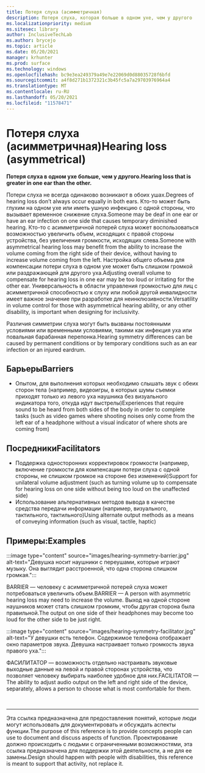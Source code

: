 ```yaml
---
title: Потеря слуха (асимметричная)
description: Потеря слуха, которая больше в одном ухе, чем у другого
ms.localizationpriority: medium
ms.sitesec: library
author: InclusiveTechLab
ms.author: brycejo
ms.topic: article
ms.date: 05/20/2021
manager: krhunter
ms.prod: surface
ms.technology: windows
ms.openlocfilehash: bc9e3ea249379a49e7e22069d0d88035728f6bfd
ms.sourcegitcommit: a4f8d271b1372321c3b45fc5a7a29703976964a4
ms.translationtype: MT
ms.contentlocale: ru-RU
ms.lasthandoff: 05/20/2021
ms.locfileid: "11578471"
---
```

# <a name="hearing-loss-asymmetrical"></a><span data-ttu-id="740b9-103">Потеря слуха (асимметричная)</span><span class="sxs-lookup"><span data-stu-id="740b9-103">Hearing loss (asymmetrical)</span></span>

**<span data-ttu-id="740b9-104">Потеря слуха в одном ухе больше, чем у другого.</span><span class="sxs-lookup"><span data-stu-id="740b9-104">Hearing loss that is greater in one ear than the other.</span></span>**

<span data-ttu-id="740b9-105">Потери слуха не всегда одинаково возникают в обоих ушах.</span><span class="sxs-lookup"><span data-stu-id="740b9-105">Degrees of hearing loss don’t always occur equally in both ears.</span></span> <span data-ttu-id="740b9-106">Кто-то может быть глухим на одном ухе или иметь ушную инфекцию с одной стороны, что вызывает временное снижение слуха.</span><span class="sxs-lookup"><span data-stu-id="740b9-106">Someone may be deaf in one ear or have an ear infection on one side that causes temporary diminished hearing.</span></span> <span data-ttu-id="740b9-107">Кто-то с асимметричной потерей слуха может воспользоваться возможностью увеличить объем, исходящих с правой стороны устройства, без увеличения громкости, исходящих слева.</span><span class="sxs-lookup"><span data-stu-id="740b9-107">Someone with asymmetrical hearing loss may benefit from the ability to increase the volume coming from the right side of their device, without having to increase volume coming from the left.</span></span> <span data-ttu-id="740b9-108">Настройка общего объема для компенсации потери слуха в одном ухе может быть слишком громкой или раздражающей для другого уха.</span><span class="sxs-lookup"><span data-stu-id="740b9-108">Adjusting overall volume to compensate for hearing loss in one ear may be too loud or irritating for the other ear.</span></span> <span data-ttu-id="740b9-109">Универсальность в области управления громкостью для лиц с асимметричной способностью к слуху или любой другой инвалидности имеет важное значение при разработке для неинклюзивности.</span><span class="sxs-lookup"><span data-stu-id="740b9-109">Versatility in volume control for those with asymmetrical hearing ability, or any other disability, is important when designing for inclusivity.</span></span>

<span data-ttu-id="740b9-110">Различия симметрии слуха могут быть вызваны постоянными условиями или временными условиями, такими как инфекция уха или повальная барабанная перепонка.</span><span class="sxs-lookup"><span data-stu-id="740b9-110">Hearing symmetry differences can be caused by permanent conditions or by temporary conditions such as an ear infection or an injured eardrum.</span></span>

## <a name="barriers"></a><span data-ttu-id="740b9-111">Барьеры</span><span class="sxs-lookup"><span data-stu-id="740b9-111">Barriers</span></span>
* <span data-ttu-id="740b9-112">Опытом, для выполнения которых необходимо слышать звук с обеих сторон тела (например, видеоигры, в которых шумы съемки приходят только из левого уха наушника без визуального индикатора того, откуда идут выстрелы)</span><span class="sxs-lookup"><span data-stu-id="740b9-112">Experiences that require sound to be heard from both sides of the body in order to complete tasks (such as video games where shooting noises only come from the left ear of a headphone without a visual indicator of where shots are coming from)</span></span>

## <a name="facilitators"></a><span data-ttu-id="740b9-113">Посредники</span><span class="sxs-lookup"><span data-stu-id="740b9-113">Facilitators</span></span>
* <span data-ttu-id="740b9-114">Поддержка односторонних корректировок громкости (например, включение громкости для компенсации потери слуха с одной стороны, не слишком громкое на стороне без изменений)</span><span class="sxs-lookup"><span data-stu-id="740b9-114">Support for unilateral volume adjustment (such as turning volume up to compensate for hearing loss on one side without being too loud on the unaffected side)</span></span>
* <span data-ttu-id="740b9-115">Использование альтернативных методов вывода в качестве средства передачи информации (например, визуального, тактильного, тактильного)</span><span class="sxs-lookup"><span data-stu-id="740b9-115">Using alternate output methods as a means of conveying information (such as visual, tactile, haptic)</span></span>


## <a name="examples"></a><span data-ttu-id="740b9-116">Примеры:</span><span class="sxs-lookup"><span data-stu-id="740b9-116">Examples</span></span>

:::image type="content" source="images/hearing-symmetry-barrier.jpg" alt-text="Девушка носит наушники с переушами, которые играют музыку. Она выглядит расстроенной, что одна сторона слишком громкая.":::

<span data-ttu-id="740b9-119">BARRIER — человеку с асимметричной потерей слуха может потребоваться увеличить объем.</span><span class="sxs-lookup"><span data-stu-id="740b9-119">BARRIER — A person with asymmetric hearing loss may need to increase the volume.</span></span> <span data-ttu-id="740b9-120">Выход на одной стороне наушников может стать слишком громким, чтобы другая сторона была правильной.</span><span class="sxs-lookup"><span data-stu-id="740b9-120">The output on one side of their headphones may become too loud for the other side to be just right.</span></span> 


:::image type="content" source="images/hearing-symmetry-facilitator.jpg" alt-text="У девушки есть телефон. Содержимое телефона отображает окно параметров звука. Девушка настраивает только громкость звука правого уха.":::

<span data-ttu-id="740b9-124">ФАСИЛИТАТОР — возможность отдельно настраивать звуковые выходные данные на левой и правой сторонах устройства, что позволяет человеку выбирать наиболее удобное для них.</span><span class="sxs-lookup"><span data-stu-id="740b9-124">FACILITATOR — The ability to adjust audio output on the left and right side of the device, separately, allows a person to choose what is most comfortable for them.</span></span> 

&nbsp;

[comment]: # (Заявление footer)
___
<span data-ttu-id="740b9-126">Эта ссылка предназначена для предоставления понятий, которые люди могут использовать для документировать и обсуждать аспекты функции.</span><span class="sxs-lookup"><span data-stu-id="740b9-126">The purpose of this reference is to provide concepts people can use to document and discuss aspects of function.</span></span> <span data-ttu-id="740b9-127">Проектирование должно происходить с людьми с ограниченными возможностями, эта ссылка предназначена для поддержки этой деятельности, а не для ее замены.</span><span class="sxs-lookup"><span data-stu-id="740b9-127">Design should happen with people with disabilities, this reference is meant to support that activity, not replace it.</span></span> 